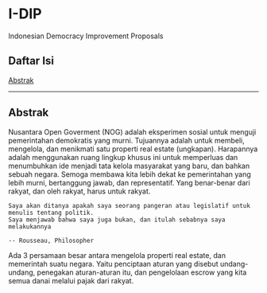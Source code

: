 # I-DIP
Indonesian Democracy Improvement Proposals

## Daftar Isi

[Abstrak](#abstrak)

---

## Abstrak

Nusantara Open Goverment (NOG) adalah eksperimen sosial untuk menguji pemerintahan demokratis yang murni. Tujuannya adalah untuk membeli, mengelola, dan menikmati satu properti real estate (ungkapan). Harapannya adalah menggunakan ruang lingkup khusus ini untuk memperluas dan menumbuhkan ide menjadi tata kelola masyarakat yang baru, dan bahkan sebuah negara. Semoga membawa kita lebih dekat ke pemerintahan yang lebih murni, bertanggung jawab, dan representatif. Yang benar-benar dari rakyat, dan oleh rakyat, harus untuk rakyat.


    Saya akan ditanya apakah saya seorang pangeran atau legislatif untuk menulis tentang politik. 
    Saya menjawab bahwa saya juga bukan, dan itulah sebabnya saya melakukannya
    
    -- Rousseau, Philosopher

Ada 3 persamaan besar antara mengelola properti real estate, dan memerintah suatu negara. Yaitu penciptaan aturan yang disebut undang-undang, penegakan aturan-aturan itu, dan pengelolaan escrow yang kita semua danai melalui pajak dari rakyat.